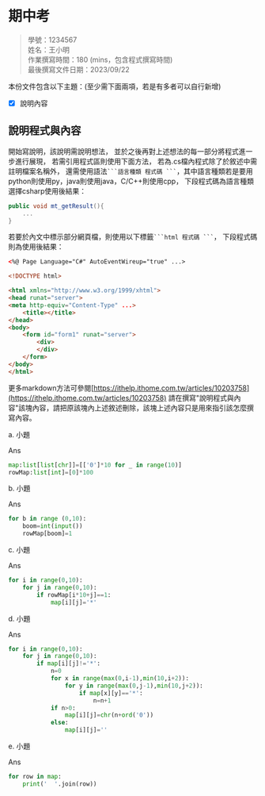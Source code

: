 # 期中考
>
>學號：1234567
><br />
>姓名：王小明
><br />
>作業撰寫時間：180 (mins，包含程式撰寫時間)
><br />
>最後撰寫文件日期：2023/09/22
>

本份文件包含以下主題：(至少需下面兩項，若是有多者可以自行新增)
- [x] 說明內容

## 說明程式與內容

開始寫說明，該說明需說明想法，
並於之後再對上述想法的每一部分將程式進一步進行展現，
若需引用程式區則使用下面方法，
若為.cs檔內程式除了於敘述中需註明檔案名稱外，
還需使用語法` ```語言種類 程式碼 ``` `，其中語言種類若是要用python則使用py，java則使用java，C/C++則使用cpp，
下段程式碼為語言種類選擇csharp使用後結果：

```csharp
public void mt_getResult(){
    ...
}
```

若要於內文中標示部分網頁檔，則使用以下標籤` ```html 程式碼 ``` `，
下段程式碼則為使用後結果：

```html
<%@ Page Language="C#" AutoEventWireup="true" ...>

<!DOCTYPE html>

<html xmlns="http://www.w3.org/1999/xhtml">
<head runat="server">
<meta http-equiv="Content-Type" ...>
    <title></title>
</head>
<body>
    <form id="form1" runat="server">
        <div>
        </div>
    </form>
</body>
</html>
```
更多markdown方法可參閱[https://ithelp.ithome.com.tw/articles/10203758](https://ithelp.ithome.com.tw/articles/10203758)
請在撰寫"說明程式與內容"該塊內容，請把原該塊內上述敘述刪除，該塊上述內容只是用來指引該怎麼撰寫內容。


a. 小題

Ans
```py
map:list[list[chr]]=[['0']*10 for _ in range(10)]
rowMap:list[int]=[0]*100
```

b. 小題

Ans
```py
for b in range (0,10):
    boom=int(input())
    rowMap[boom]=1
```
c. 小題

Ans
```py
for i in range(0,10):
    for j in range(0,10):
        if rowMap[i*10+j]==1:
            map[i][j]='*'
```

d. 小題

Ans
```py
for i in range(0,10):
    for j in range(0,10):
        if map[i][j]!='*':
            n=0
            for x in range(max(0,i-1),min(10,i+2)):
                for y in range(max(0,j-1),min(10,j+2)):
                    if map[x][y]=='*':
                        n=n+1
            if n>0:
                map[i][j]=chr(n+ord('0'))
            else:
                map[i][j]=''
```

e. 小題

Ans
```py
for row in map:
    print('  '.join(row))
```